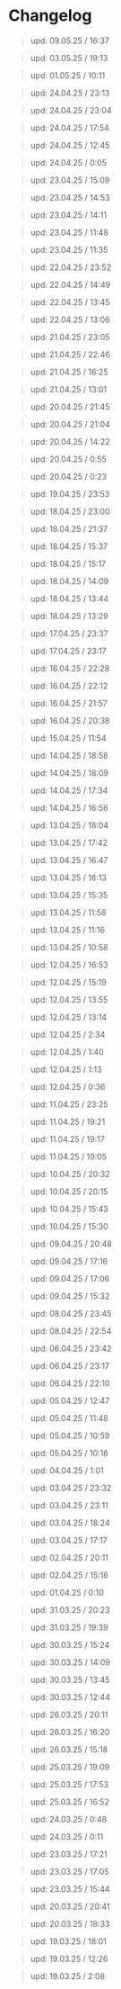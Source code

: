 # Changelog

> upd: 09.05.25 / 16:37

> upd: 03.05.25 / 19:13

> upd: 01.05.25 / 10:11

> upd: 24.04.25 / 23:13

> upd: 24.04.25 / 23:04

> upd: 24.04.25 / 17:54

> upd: 24.04.25 / 12:45

> upd: 24.04.25 / 0:05

> upd: 23.04.25 / 15:09

> upd: 23.04.25 / 14:53

> upd: 23.04.25 / 14:11

> upd: 23.04.25 / 11:48

> upd: 23.04.25 / 11:35

> upd: 22.04.25 / 23:52

> upd: 22.04.25 / 14:49

> upd: 22.04.25 / 13:45

> upd: 22.04.25 / 13:06

> upd: 21.04.25 / 23:05

> upd: 21.04.25 / 22:46

> upd: 21.04.25 / 16:25

> upd: 21.04.25 / 13:01

> upd: 20.04.25 / 21:45

> upd: 20.04.25 / 21:04

> upd: 20.04.25 / 14:22

> upd: 20.04.25 / 0:55

> upd: 20.04.25 / 0:23

> upd: 19.04.25 / 23:53

> upd: 18.04.25 / 23:00

> upd: 18.04.25 / 21:37

> upd: 18.04.25 / 15:37

> upd: 18.04.25 / 15:17

> upd: 18.04.25 / 14:09

> upd: 18.04.25 / 13:44

> upd: 18.04.25 / 13:29

> upd: 17.04.25 / 23:37

> upd: 17.04.25 / 23:17

> upd: 16.04.25 / 22:28

> upd: 16.04.25 / 22:12

> upd: 16.04.25 / 21:57

> upd: 16.04.25 / 20:38

> upd: 15.04.25 / 11:54

> upd: 14.04.25 / 18:58

> upd: 14.04.25 / 18:09

> upd: 14.04.25 / 17:34

> upd: 14.04.25 / 16:56

> upd: 13.04.25 / 18:04

> upd: 13.04.25 / 17:42

> upd: 13.04.25 / 16:47

> upd: 13.04.25 / 16:13

> upd: 13.04.25 / 15:35

> upd: 13.04.25 / 11:58

> upd: 13.04.25 / 11:16

> upd: 13.04.25 / 10:58

> upd: 12.04.25 / 16:53

> upd: 12.04.25 / 15:19

> upd: 12.04.25 / 13:55

> upd: 12.04.25 / 13:14

> upd: 12.04.25 / 2:34

> upd: 12.04.25 / 1:40

> upd: 12.04.25 / 1:13

> upd: 12.04.25 / 0:36

> upd: 11.04.25 / 23:25

> upd: 11.04.25 / 19:21

> upd: 11.04.25 / 19:17

> upd: 11.04.25 / 19:05

> upd: 10.04.25 / 20:32

> upd: 10.04.25 / 20:15

> upd: 10.04.25 / 15:43

> upd: 10.04.25 / 15:30

> upd: 09.04.25 / 20:48

> upd: 09.04.25 / 17:16

> upd: 09.04.25 / 17:06

> upd: 09.04.25 / 15:32

> upd: 08.04.25 / 23:45

> upd: 08.04.25 / 22:54

> upd: 06.04.25 / 23:42

> upd: 06.04.25 / 23:17

> upd: 06.04.25 / 22:10

> upd: 05.04.25 / 12:47

> upd: 05.04.25 / 11:48

> upd: 05.04.25 / 10:59

> upd: 05.04.25 / 10:18

> upd: 04.04.25 / 1:01

> upd: 03.04.25 / 23:32

> upd: 03.04.25 / 23:11

> upd: 03.04.25 / 18:24

> upd: 03.04.25 / 17:17

> upd: 02.04.25 / 20:11

> upd: 02.04.25 / 15:16

> upd: 01.04.25 / 0:10

> upd: 31.03.25 / 20:23

> upd: 31.03.25 / 19:39

> upd: 30.03.25 / 15:24

> upd: 30.03.25 / 14:09

> upd: 30.03.25 / 13:45

> upd: 30.03.25 / 12:44

> upd: 26.03.25 / 20:11

> upd: 26.03.25 / 16:20

> upd: 26.03.25 / 15:18

> upd: 25.03.25 / 19:09

> upd: 25.03.25 / 17:53

> upd: 25.03.25 / 16:52

> upd: 24.03.25 / 0:48

> upd: 24.03.25 / 0:11

> upd: 23.03.25 / 17:21

> upd: 23.03.25 / 17:05

> upd: 23.03.25 / 15:44

> upd: 20.03.25 / 20:41

> upd: 20.03.25 / 18:33

> upd: 19.03.25 / 18:01

> upd: 19.03.25 / 12:26

> upd: 19.03.25 / 2:08
